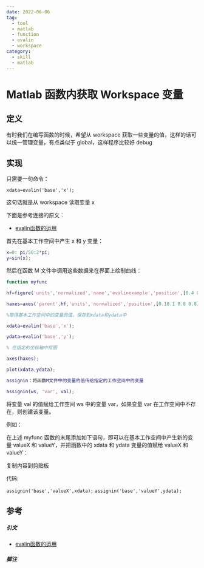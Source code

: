 ```yaml
---
date: 2022-06-06
tag:
  - tool
  - matlab
  - function
  - evalin
  - workspace
category:
  - skill
  - matlab
---
```



# Matlab 函数内获取 Workspace 变量


## 定义

有时我们在编写函数的时候，希望从 workspace 获取一些变量的值，这样的话可以统一管理变量，有点类似于 global，这样程序比较好 debug

## 实现

只需要一句命令：

`xdata=evalin('base','x');`

这句话就是从 workspace 读取变量 x

下面是参考连接的原文：
- [evalin函数的运用](https://www.ilovematlab.cn/thread-238290-1-1.html)

首先在基本工作空间中产生 x 和 y 变量：

```matlab
x=0: pi/50:2*pi;
y=sin(x);
```

然后在函数 M 文件中调用这些数据来在界面上绘制曲线：

```matlab
function myfunc

hf=figure('units','normalized','name','evalinexample','position',[0.4 0.3 0.4 0.3]);

haxes=axes('parent',hf,'units','normalized','position',[0.10.1 0.8 0.8]);

%取得基本工作空间中的变量的值，保存到xdata和ydata中

xdata=evalin('base','x');

ydata=evalin('base','y');

% 在指定的坐标轴中绘图

axes(haxes);

plot(xdata,ydata);

assignin：将函数M文件中的变量的值传给指定的工作空间中的变量

assignin(ws, 'var', val);
```

将变量 val 的值赋给工作空间 ws 中的变量 var，如果变量 var 在工作空间中不存在，则创建该变量。

例如：

在上述 myfunc 函数的末尾添加如下语句，即可以在基本工作空间中产生新的变量 valueX 和 valueY，并把函数中的 xdata 和 ydata 变量的值赋给 valueX 和 valueY：

复制内容到剪贴板

代码:

`assignin('base','valueX',xdata);`
`assignin('base','valueY',ydata);`

## 参考

##### 引文

- [evalin函数的运用](https://www.ilovematlab.cn/thread-238290-1-1.html)

##### 脚注
